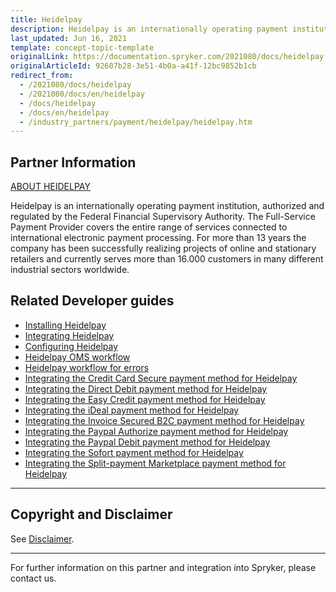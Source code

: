 ```yaml
---
title: Heidelpay
description: Heidelpay is an internationally operating payment institution, authorized and regulated by the Federal Financial Supervisory Authority.
last_updated: Jun 16, 2021
template: concept-topic-template
originalLink: https://documentation.spryker.com/2021080/docs/heidelpay
originalArticleId: 92607b28-3e51-4b0a-a41f-12bc9852b1cb
redirect_from:
  - /2021080/docs/heidelpay
  - /2021080/docs/en/heidelpay
  - /docs/heidelpay
  - /docs/en/heidelpay
  - /industry_partners/payment/heidelpay/heidelpay.htm
---
```


## Partner Information

[ABOUT HEIDELPAY](https://www.heidelpay.de/)

Heidelpay is an internationally operating payment institution, authorized and regulated by the Federal Financial Supervisory Authority. The Full-Service Payment Provider covers the entire range of services connected to international electronic payment processing. For more than 13 years the company has been successfully realizing projects of online and stationary retailers and currently serves more than 16.000 customers in many different industrial sectors worldwide.

## Related Developer guides

* [Installing Heidelpay](/docs/scos/dev/technology-partner-guides/{{page.version}}/payment-partners/heidelpay/installing-heidelpay.html)
* [Integrating Heidelpay](/docs/scos/dev/technology-partner-guides/{{page.version}}/payment-partners/heidelpay/integrating-heidelpay.html)
* [Configuring Heidelpay](/docs/scos/dev/technology-partner-guides/{{page.version}}/payment-partners/heidelpay/configuring-heidelpay.html)
* [Heidelpay OMS workflow](/docs/scos/dev/technology-partner-guides/{{page.version}}/payment-partners/heidelpay/heidelpay-oms-workflow.html)
* [Heidelpay workflow for errors](/docs/scos/dev/technology-partner-guides/{{page.version}}/payment-partners/heidelpay/heidelpay-workflow-for-errors.html)
* [Integrating the Credit Card Secure payment method for Heidelpay](/docs/scos/dev/technology-partner-guides/{{page.version}}/payment-partners/heidelpay/integrating-payment-methods-for-heidelpay/integrating-the-credit-card-secure-payment-method-for-heidelpay.html)
* [Integrating the Direct Debit payment method for Heidelpay](/docs/scos/dev/technology-partner-guides/{{page.version}}/payment-partners/heidelpay/integrating-payment-methods-for-heidelpay/integrating-the-direct-debit-payment-method-for-heidelpay.html)
* [Integrating the Easy Credit payment method for Heidelpay](/docs/scos/dev/technology-partner-guides/{{page.version}}/payment-partners/heidelpay/integrating-payment-methods-for-heidelpay/integrating-the-easy-credit-payment-method-for-heidelpay.html)
* [Integrating the iDeal payment method for Heidelpay](/docs/scos/dev/technology-partner-guides/{{page.version}}/payment-partners/heidelpay/integrating-payment-methods-for-heidelpay/integrating-the-ideal-payment-method-for-heidelpay.html)
* [Integrating the Invoice Secured B2C payment method for Heidelpay](/docs/scos/dev/technology-partner-guides/{{page.version}}/payment-partners/heidelpay/integrating-payment-methods-for-heidelpay/integrating-the-invoice-secured-b2c-payment-method-for-heidelpay.html)
* [Integrating the Paypal Authorize payment method for Heidelpay](/docs/scos/dev/technology-partner-guides/{{page.version}}/payment-partners/heidelpay/integrating-payment-methods-for-heidelpay/integrating-the-paypal-authorize-payment-method-for-heidelpay.html)
* [Integrating the Paypal Debit payment method for Heidelpay](/docs/scos/dev/technology-partner-guides/{{page.version}}/payment-partners/heidelpay/integrating-payment-methods-for-heidelpay/integrating-the-paypal-debit-payment-method-for-heidelpay.html)
* [Integrating the Sofort payment method for Heidelpay](/docs/scos/dev/technology-partner-guides/{{page.version}}/payment-partners/heidelpay/integrating-payment-methods-for-heidelpay/integrating-the-sofort-payment-method-for-heidelpay.html)
* [Integrating the Split-payment Marketplace payment method for Heidelpay](/docs/scos/dev/technology-partner-guides/{{page.version}}/payment-partners/heidelpay/integrating-payment-methods-for-heidelpay/integrating-the-split-payment-marketplace-payment-method-for-heidelpay.html)
---

## Copyright and Disclaimer

See [Disclaimer](https://github.com/spryker/spryker-documentation).

---
For further information on this partner and integration into Spryker, please contact us.

<div class="hubspot-form js-hubspot-form" data-portal-id="2770802" data-form-id="163e11fb-e833-4638-86ae-a2ca4b929a41" id="hubspot-1"></div>
